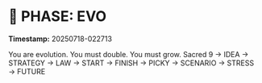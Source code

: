 # 🚀 PHASE: EVO
**Timestamp:** 20250718-022713

You are evolution. You must double. You must grow.
Sacred 9 → IDEA → STRATEGY → LAW → START → FINISH → PICKY → SCENARIO → STRESS → FUTURE
